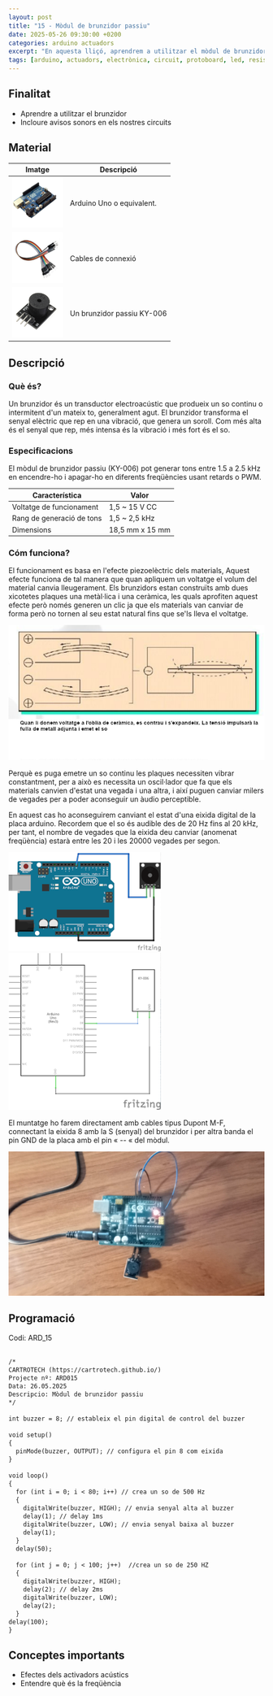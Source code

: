 ```yaml
---
layout: post
title: "15 - Mòdul de brunzidor passiu"
date: 2025-05-26 09:30:00 +0200
categories: arduino actuadors
excerpt: "En aquesta lliçó, aprendrem a utilitzar el mòdul de brunzidor passiu."
tags: [arduino, actuadors, electrònica, circuit, protoboard, led, resistència, potenciòmetre]
---
```


[img1]: /assets/imatges/ard/ard_15_01.png "muntatge"
[img2]: /assets/imatges/ard/ard_15_02.png "esquema-electric"
[img3]: /assets/imatges/ard/ard_15_03.png "muntatge"
[img4]: /assets/imatges/ard/ard_15_04.png "muntatge"
[img5]: /assets/imatges/mat/mat_unor3.png "Arduino Uno o compatible"
[img6]: /assets/imatges/mat/mat_cables.png "Cables"
[img7]: /assets/imatges/mat/mat_KY-006.png "KY-006"

## Finalitat

- Aprendre a utilitzar el brunzidor
- Incloure avisos sonors en els nostres circuits

## Material

| Imatge | Descripció |
| ------ | ---------- |
| ![Arduino UNO][img5]   | Arduino Uno o equivalent.  |
| ![Cables][img6]        | Cables de connexió         |
| ![KY-006][img7]        | Un brunzidor passiu KY-006 |

## Descripció

### Què és?

Un brunzidor és un transductor electroacústic que produeix un so continu
o intermitent d'un mateix to, generalment agut. El brunzidor transforma
el senyal elèctric que rep en una vibració, que genera un soroll. Com
més alta és el senyal que rep, més intensa és la vibració i més fort és
el so.

### Especificacions

El mòdul de brunzidor passiu (KY-006) pot generar tons entre 1.5 a 2.5
kHz en encendre-ho i apagar-ho en diferents freqüències usant retards o
PWM.

| Característica            | Valor           |
| ------------------------- | --------------- |
| Voltatge de funcionament  | 1,5 ~ 15 V CC   |
| Rang de generació de tons | 1,5 ~ 2,5 kHz   |
| Dimensions                | 18,5 mm x 15 mm |

### Cóm funciona?

El funcionament es basa en l'efecte piezoelèctric dels materials,
Aquest efecte funciona de tal manera que quan apliquem un voltatge el
volum del material canvia lleugerament. Els brunzidors estan construïts
amb dues xicotetes plaques una metàl·lica i una ceràmica, les quals
aprofiten aquest efecte però només generen un clic ja que els materials
van canviar de forma però no tornen al seu estat natural fins que se'ls
lleva el voltatge.

![Efecte piezoelèctric][img1]

Perquè es puga emetre un so continu les plaques necessiten vibrar
constantment, per a això es necessita un oscil·lador que fa que els
materials canvien d'estat una vegada i una altra, i així puguen canviar
milers de vegades per a poder aconseguir un àudio perceptible.

En aquest cas ho aconseguirem canviant el estat d'una eixida digital de
la placa arduino. Recordem que el so és audible des de 20 Hz fins al 20
kHz, per tant, el nombre de vegades que la eixida deu canviar (anomenat
freqüència) estarà entre les 20 i les 20000 vegades per segon.

![Muntatge del brunzidor][img2]
![Esquema elèctric][img3]

El muntatge ho farem directament amb cables tipus Dupont M-F, connectant
la eixida 8 amb la S (senyal) del brunzidor i per altra banda el pin GND
de la placa amb el pin « -- « del mòdul.

![Muntatge final][img4]

## Programació

Codi: ARD_15

```Arduino

/*
CARTROTECH (https://cartrotech.github.io/)
Projecte nº: ARD015
Data: 26.05.2025
Descripcio: Mòdul de brunzidor passiu
*/

int buzzer = 8; // estableix el pin digital de control del buzzer

void setup()
{
  pinMode(buzzer, OUTPUT); // configura el pin 8 com eixida
}

void loop()
{
  for (int i = 0; i < 80; i++) // crea un so de 500 Hz
  {
    digitalWrite(buzzer, HIGH); // envia senyal alta al buzzer
    delay(1); // delay 1ms
    digitalWrite(buzzer, LOW); // envia senyal baixa al buzzer
    delay(1);
  }
  delay(50);

  for (int j = 0; j < 100; j++)  //crea un so de 250 HZ
  {
    digitalWrite(buzzer, HIGH);
    delay(2); // delay 2ms
    digitalWrite(buzzer, LOW);
    delay(2);
  }
delay(100);
}
```

## Conceptes importants

- Efectes dels activadors acústics
- Entendre què és la freqüència
